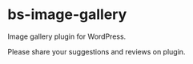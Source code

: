 # bs-image-gallery
Image gallery plugin for WordPress.

Please share your suggestions and reviews on plugin.

